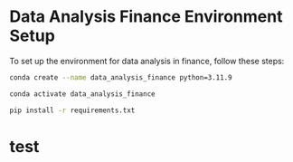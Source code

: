# Data Analysis Finance Environment Setup

To set up the environment for data analysis in finance, follow these steps:

```bash
conda create --name data_analysis_finance python=3.11.9
```
```bash
conda activate data_analysis_finance
```
```bash
pip install -r requirements.txt
```
# test